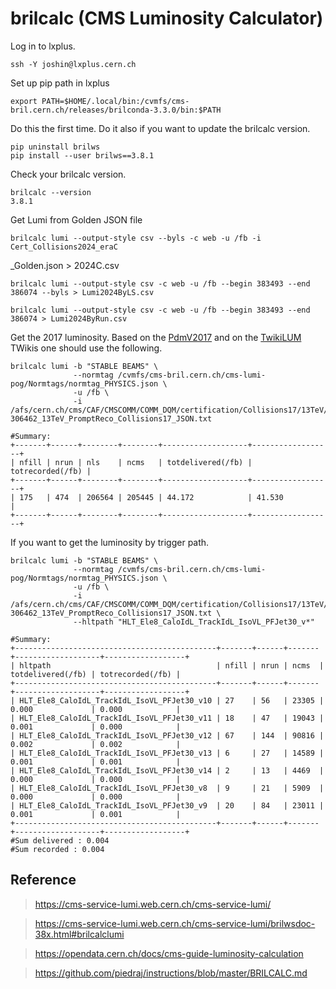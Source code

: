 # brilcalc (CMS Luminosity Calculator)
Log in to lxplus.

    ssh -Y joshin@lxplus.cern.ch

Set up pip path in lxplus

    export PATH=$HOME/.local/bin:/cvmfs/cms-bril.cern.ch/releases/brilconda-3.3.0/bin:$PATH

Do this the first time. Do it also if you want to update the brilcalc version.

    pip uninstall brilws
    pip install --user brilws==3.8.1

Check your brilcalc version.

    brilcalc --version
    3.8.1

Get Lumi from Golden JSON file

    brilcalc lumi --output-style csv --byls -c web -u /fb -i Cert_Collisions2024_eraC
_Golden.json > 2024C.csv

    brilcalc lumi --output-style csv -c web -u /fb --begin 383493 --end 386074 --byls > Lumi2024ByLS.csv

    brilcalc lumi --output-style csv -c web -u /fb --begin 383493 --end 386074 > Lumi2024ByRun.csv



Get the 2017 luminosity. Based on the [PdmV2017](https://twiki.cern.ch/twiki/bin/view/CMS/PdmV2017Analysis) and on the [TwikiLUM](https://twiki.cern.ch/twiki/bin/viewauth/CMS/TWikiLUM) TWikis one should use the following.

    brilcalc lumi -b "STABLE BEAMS" \
                  --normtag /cvmfs/cms-bril.cern.ch/cms-lumi-pog/Normtags/normtag_PHYSICS.json \
                  -u /fb \
                  -i /afs/cern.ch/cms/CAF/CMSCOMM/COMM_DQM/certification/Collisions17/13TeV/Final/Cert_294927-306462_13TeV_PromptReco_Collisions17_JSON.txt

    #Summary: 
    +-------+------+--------+--------+-------------------+------------------+
    | nfill | nrun | nls    | ncms   | totdelivered(/fb) | totrecorded(/fb) |
    +-------+------+--------+--------+-------------------+------------------+
    | 175   | 474  | 206564 | 205445 | 44.172            | 41.530           |
    +-------+------+--------+--------+-------------------+------------------+

If you want to get the luminosity by trigger path.

    brilcalc lumi -b "STABLE BEAMS" \
                  --normtag /cvmfs/cms-bril.cern.ch/cms-lumi-pog/Normtags/normtag_PHYSICS.json \
                  -u /fb \
                  -i /afs/cern.ch/cms/CAF/CMSCOMM/COMM_DQM/certification/Collisions17/13TeV/Final/Cert_294927-306462_13TeV_PromptReco_Collisions17_JSON.txt \
                  --hltpath "HLT_Ele8_CaloIdL_TrackIdL_IsoVL_PFJet30_v*"

    #Summary: 
    +---------------------------------------------+-------+------+-------+-------------------+------------------+
    | hltpath                                     | nfill | nrun | ncms  | totdelivered(/fb) | totrecorded(/fb) |
    +---------------------------------------------+-------+------+-------+-------------------+------------------+
    | HLT_Ele8_CaloIdL_TrackIdL_IsoVL_PFJet30_v10 | 27    | 56   | 23305 | 0.000             | 0.000            |
    | HLT_Ele8_CaloIdL_TrackIdL_IsoVL_PFJet30_v11 | 18    | 47   | 19043 | 0.001             | 0.000            |
    | HLT_Ele8_CaloIdL_TrackIdL_IsoVL_PFJet30_v12 | 67    | 144  | 90816 | 0.002             | 0.002            |
    | HLT_Ele8_CaloIdL_TrackIdL_IsoVL_PFJet30_v13 | 6     | 27   | 14589 | 0.001             | 0.001            |
    | HLT_Ele8_CaloIdL_TrackIdL_IsoVL_PFJet30_v14 | 2     | 13   | 4469  | 0.000             | 0.000            |
    | HLT_Ele8_CaloIdL_TrackIdL_IsoVL_PFJet30_v8  | 9     | 21   | 5909  | 0.000             | 0.000            |
    | HLT_Ele8_CaloIdL_TrackIdL_IsoVL_PFJet30_v9  | 20    | 84   | 23011 | 0.001             | 0.001            |
    +---------------------------------------------+-------+------+-------+-------------------+------------------+
    #Sum delivered : 0.004
    #Sum recorded : 0.004

## Reference
> https://cms-service-lumi.web.cern.ch/cms-service-lumi/

> https://cms-service-lumi.web.cern.ch/cms-service-lumi/brilwsdoc-38x.html#brilcalclumi

> https://opendata.cern.ch/docs/cms-guide-luminosity-calculation

> https://github.com/piedraj/instructions/blob/master/BRILCALC.md